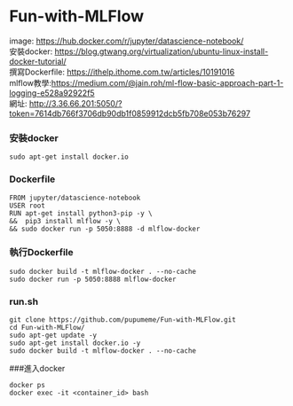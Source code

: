 # Fun-with-MLFlow

image: https://hub.docker.com/r/jupyter/datascience-notebook/  
安裝docker: https://blog.gtwang.org/virtualization/ubuntu-linux-install-docker-tutorial/   
撰寫Dockerfile: https://ithelp.ithome.com.tw/articles/10191016   
mlflow教學:https://medium.com/@jain.roh/ml-flow-basic-approach-part-1-logging-e528a92922f5  
網址: http://3.36.66.201:5050/?token=7614db766f3706db90db1f0859912dcb5fb708e053b76297  

### 安裝docker
```
sudo apt-get install docker.io
```

### Dockerfile  
```
FROM jupyter/datascience-notebook
USER root
RUN apt-get install python3-pip -y \
&&  pip3 install mlflow -y \
&& sudo docker run -p 5050:8888 -d mlflow-docker
```


### 執行Dockerfile
```
sudo docker build -t mlflow-docker . --no-cache  
sudo docker run -p 5050:8888 mlflow-docker
```

### run.sh
```
git clone https://github.com/pupumeme/Fun-with-MLFlow.git
cd Fun-with-MLFlow/
sudo apt-get update -y 
sudo apt-get install docker.io -y 
sudo docker build -t mlflow-docker . --no-cache
```

###進入docker
```
docker ps
docker exec -it <container_id> bash
```
